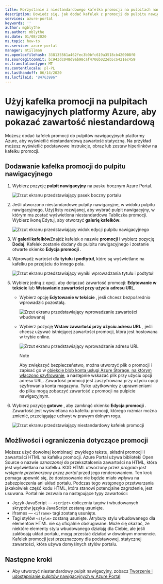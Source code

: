 ```yaml
---
title: Korzystanie z niestandardowego kafelka promocji na pulpitach nawigacyjnych platformy Azure
description: Dowiedz się, jak dodać kafelek z promocji do pulpitu nawigacyjnego platformy Azure w celu wyświetlenia zawartości statycznej
services: azure-portal
keywords: ''
author: mgblythe
ms.author: mblythe
ms.date: 01/08/2020
ms.topic: how-to
ms.service: azure-portal
manager: mtillman
ms.openlocfilehash: 338135561a462fec3b0bfc619a3518cb420908f0
ms.sourcegitcommit: bc943dc048d9ab98caf4706b022eb5c6421ec459
ms.translationtype: MT
ms.contentlocale: pl-PL
ms.lasthandoff: 06/14/2020
ms.locfileid: "84763996"
---
```

# <a name="use-a-markdown-tile-on-azure-dashboards-to-show-custom-content"></a>Użyj kafelka promocji na pulpitach nawigacyjnych platformy Azure, aby pokazać zawartość niestandardową

Możesz dodać kafelek promocji do pulpitów nawigacyjnych platformy Azure, aby wyświetlić niestandardową zawartość statyczną. Na przykład możesz wyświetlić podstawowe instrukcje, obraz lub zestaw hiperlinków na kafelku promocji.

## <a name="add-a-markdown-tile-to-your-dashboard"></a>Dodawanie kafelka promocji do pulpitu nawigacyjnego

1. Wybierz pozycję **pulpit nawigacyjny** na pasku bocznym Azure Portal.

   ![Zrzut ekranu przedstawiający pasek boczny portalu](./media/azure-portal-markdown-tile/azure-portal-nav.png)

1. Jeśli utworzono niestandardowe pulpity nawigacyjne, w widoku pulpitu nawigacyjnego, Użyj listy rozwijanej, aby wybrać pulpit nawigacyjny, w którym ma zostać wyświetlona niestandardowa Tabliczka promocji. Wybierz ikonę Edytuj, aby otworzyć **galerię kafelków**.

   ![Zrzut ekranu przedstawiający widok edycji pulpitu nawigacyjnego](./media/azure-portal-markdown-tile/azure-portal-dashboard-edit.png)

1. W **galerii kafelków**Znajdź kafelek o nazwie **promocji** i wybierz pozycję **Dodaj**. Kafelek zostanie dodany do pulpitu nawigacyjnego i zostanie otwarte okienko **Edycja promocji** .

1. Wprowadź wartości dla **tytułu** i **podtytuł**, które są wyświetlane na kafelku po przejściu do innego pola.

   ![Zrzut ekranu przedstawiający wyniki wprowadzania tytułu i podtytuł](./media/azure-portal-markdown-tile/azure-portal-dashboard-enter-title.png)

1. Wybierz jedną z opcji, aby dołączać zawartość promocji: **Edytowanie w tekście** lub **Wstawianie zawartości przy użyciu adresu URL**.

   - Wybierz opcję **Edytowanie w tekście** , jeśli chcesz bezpośrednio wprowadzić pozostałą.

      ![Zrzut ekranu przedstawiający wprowadzanie zawartości wbudowanej](./media/azure-portal-markdown-tile/azure-portal-dashboard-markdown-inline-content.png)

   - Wybierz pozycję **Wstaw zawartość przy użyciu adresu URL** , jeśli chcesz używać istniejącej zawartości promocji, która jest hostowana w trybie online.

      ![Zrzut ekranu przedstawiający wprowadzanie adresu URL](./media/azure-portal-markdown-tile/azure-portal-dashboard-markdown-url.png)

      > [!NOTE]
      > Aby zwiększyć bezpieczeństwo, można utworzyć plik o promocji i zapisać go w [obiekcie blob konta usługi Azure Storage, na którym włączono szyfrowanie](../storage/common/storage-service-encryption.md), a następnie wskazać plik przy użyciu opcji adresu URL. Zawartość promocji jest zaszyfrowana przy użyciu opcji szyfrowania konta magazynu. Tylko użytkownicy z uprawnieniami do pliku mogą zobaczyć zawartość z promocji na pulpicie nawigacyjnym.

1. Wybierz pozycję **gotowe** , aby zamknąć okienko **Edycja promocji** . Zawartość jest wyświetlana na kafelku promocji, którego rozmiar można zmienić, przeciągając uchwyt w prawym dolnym rogu.

   ![Zrzut ekranu przedstawiający niestandardowy kafelek promocji](./media/azure-portal-markdown-tile/azure-portal-custom-markdown-tile.png)

## <a name="markdown-content-capabilities-and-limitations"></a>Możliwości i ograniczenia dotyczące promocji

Możesz użyć dowolnej kombinacji zwykłego tekstu, składni promocji i zawartości HTML na kafelku promocji. Azure Portal używa biblioteki Open Source o nazwie _oznaczonej_ do przekształcenia zawartości na HTML, która jest wyświetlana na kafelku. KOD HTML utworzony przez _program jest wstępnie przetworzony przez portal_ przed jego renderowaniem. Ten krok pomaga upewnić się, że dostosowanie nie będzie miało wpływu na zabezpieczenia ani układ portalu. Podczas tego wstępnego przetwarzania jakakolwiek część kodu HTML, która stanowi potencjalne zagrożenie, jest usuwana. Portal nie zezwala na następujące typy zawartości:

* Język JavaScript — `<script>` obliczenia tagów i wbudowanych skryptów języka JavaScript zostaną usunięte.
* iframes — `<iframe>` tagi zostaną usunięte.
* Tagi stylów `<style>` zostaną usunięte. Atrybuty stylu wbudowanego dla elementów HTML nie są oficjalnie obsługiwane. Może się okazać, że niektóre elementy stylu wbudowanego działają dla Ciebie, ale jeśli zakłócają układ portalu, mogą przestać działać w dowolnym momencie. Kafelek promocji jest przeznaczony dla podstawowej, statycznej zawartości, która używa domyślnych stylów portalu.

## <a name="next-steps"></a>Następne kroki

* Aby utworzyć niestandardowy pulpit nawigacyjny, zobacz [Tworzenie i udostępnianie pulpitów nawigacyjnych w Azure Portal](../azure-portal/azure-portal-dashboards.md)
